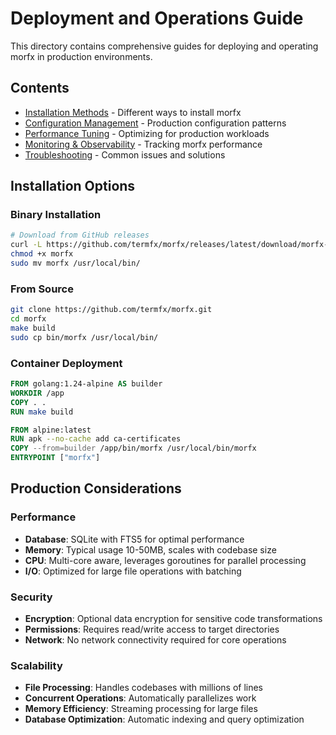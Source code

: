 # Deployment and Operations Guide

This directory contains comprehensive guides for deploying and operating morfx in production environments.

## Contents

- [Installation Methods](./installation.md) - Different ways to install morfx
- [Configuration Management](./configuration.md) - Production configuration patterns
- [Performance Tuning](./performance.md) - Optimizing for production workloads
- [Monitoring & Observability](./monitoring.md) - Tracking morfx performance
- [Troubleshooting](./troubleshooting.md) - Common issues and solutions

## Installation Options

### Binary Installation

```bash
# Download from GitHub releases
curl -L https://github.com/termfx/morfx/releases/latest/download/morfx-linux-amd64 -o morfx
chmod +x morfx
sudo mv morfx /usr/local/bin/
```

### From Source

```bash
git clone https://github.com/termfx/morfx.git
cd morfx
make build
sudo cp bin/morfx /usr/local/bin/
```

### Container Deployment

```dockerfile
FROM golang:1.24-alpine AS builder
WORKDIR /app
COPY . .
RUN make build

FROM alpine:latest
RUN apk --no-cache add ca-certificates
COPY --from=builder /app/bin/morfx /usr/local/bin/morfx
ENTRYPOINT ["morfx"]
```

## Production Considerations

### Performance

- **Database**: SQLite with FTS5 for optimal performance
- **Memory**: Typical usage 10-50MB, scales with codebase size
- **CPU**: Multi-core aware, leverages goroutines for parallel processing
- **I/O**: Optimized for large file operations with batching

### Security

- **Encryption**: Optional data encryption for sensitive code transformations
- **Permissions**: Requires read/write access to target directories
- **Network**: No network connectivity required for core operations

### Scalability

- **File Processing**: Handles codebases with millions of lines
- **Concurrent Operations**: Automatically parallelizes work
- **Memory Efficiency**: Streaming processing for large files
- **Database Optimization**: Automatic indexing and query optimization
